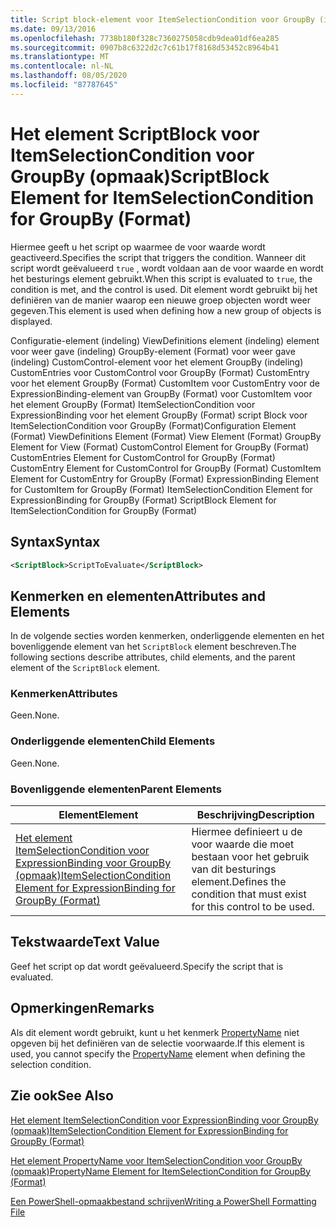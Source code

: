 ```yaml
---
title: Script block-element voor ItemSelectionCondition voor GroupBy (indeling) | Microsoft Docs
ms.date: 09/13/2016
ms.openlocfilehash: 7738b180f328c7360275058cdb9dea01df6ea285
ms.sourcegitcommit: 0907b8c6322d2c7c61b17f8168d53452c8964b41
ms.translationtype: MT
ms.contentlocale: nl-NL
ms.lasthandoff: 08/05/2020
ms.locfileid: "87787645"
---
```

# <a name="scriptblock-element-for-itemselectioncondition-for-groupby-format"></a><span data-ttu-id="334db-102">Het element ScriptBlock voor ItemSelectionCondition voor GroupBy (opmaak)</span><span class="sxs-lookup"><span data-stu-id="334db-102">ScriptBlock Element for ItemSelectionCondition for GroupBy (Format)</span></span>

<span data-ttu-id="334db-103">Hiermee geeft u het script op waarmee de voor waarde wordt geactiveerd.</span><span class="sxs-lookup"><span data-stu-id="334db-103">Specifies the script that triggers the condition.</span></span> <span data-ttu-id="334db-104">Wanneer dit script wordt geëvalueerd `true` , wordt voldaan aan de voor waarde en wordt het besturings element gebruikt.</span><span class="sxs-lookup"><span data-stu-id="334db-104">When this script is evaluated to `true`, the condition is met, and the control is used.</span></span> <span data-ttu-id="334db-105">Dit element wordt gebruikt bij het definiëren van de manier waarop een nieuwe groep objecten wordt weer gegeven.</span><span class="sxs-lookup"><span data-stu-id="334db-105">This element is used when defining how a new group of objects is displayed.</span></span>

<span data-ttu-id="334db-106">Configuratie-element (indeling) ViewDefinitions element (indeling) element voor weer gave (indeling) GroupBy-element (Format) voor weer gave (indeling) CustomControl-element voor het element GroupBy (indeling) CustomEntries voor CustomControl voor GroupBy (Format) CustomEntry voor het element GroupBy (Format) CustomItem voor CustomEntry voor de ExpressionBinding-element van GroupBy (Format) voor CustomItem voor het element GroupBy (Format) ItemSelectionCondition voor ExpressionBinding voor het element GroupBy (Format) script Block voor ItemSelectionCondition voor GroupBy (Format)</span><span class="sxs-lookup"><span data-stu-id="334db-106">Configuration Element (Format) ViewDefinitions Element (Format) View Element (Format) GroupBy Element for View (Format) CustomControl Element for GroupBy (Format) CustomEntries Element for CustomControl for GroupBy (Format) CustomEntry Element for CustomControl for GroupBy (Format) CustomItem Element for CustomEntry for GroupBy (Format) ExpressionBinding Element for CustomItem for GroupBy (Format) ItemSelectionCondition Element for ExpressionBinding for GroupBy (Format) ScriptBlock Element for ItemSelectionCondition for GroupBy (Format)</span></span>

## <a name="syntax"></a><span data-ttu-id="334db-107">Syntax</span><span class="sxs-lookup"><span data-stu-id="334db-107">Syntax</span></span>

```xml
<ScriptBlock>ScriptToEvaluate</ScriptBlock>
```

## <a name="attributes-and-elements"></a><span data-ttu-id="334db-108">Kenmerken en elementen</span><span class="sxs-lookup"><span data-stu-id="334db-108">Attributes and Elements</span></span>

<span data-ttu-id="334db-109">In de volgende secties worden kenmerken, onderliggende elementen en het bovenliggende element van het `ScriptBlock` element beschreven.</span><span class="sxs-lookup"><span data-stu-id="334db-109">The following sections describe attributes, child elements, and the parent element of the `ScriptBlock` element.</span></span>

### <a name="attributes"></a><span data-ttu-id="334db-110">Kenmerken</span><span class="sxs-lookup"><span data-stu-id="334db-110">Attributes</span></span>

<span data-ttu-id="334db-111">Geen.</span><span class="sxs-lookup"><span data-stu-id="334db-111">None.</span></span>

### <a name="child-elements"></a><span data-ttu-id="334db-112">Onderliggende elementen</span><span class="sxs-lookup"><span data-stu-id="334db-112">Child Elements</span></span>

<span data-ttu-id="334db-113">Geen.</span><span class="sxs-lookup"><span data-stu-id="334db-113">None.</span></span>

### <a name="parent-elements"></a><span data-ttu-id="334db-114">Bovenliggende elementen</span><span class="sxs-lookup"><span data-stu-id="334db-114">Parent Elements</span></span>

|<span data-ttu-id="334db-115">Element</span><span class="sxs-lookup"><span data-stu-id="334db-115">Element</span></span>|<span data-ttu-id="334db-116">Beschrijving</span><span class="sxs-lookup"><span data-stu-id="334db-116">Description</span></span>|
|-------------|-----------------|
|[<span data-ttu-id="334db-117">Het element ItemSelectionCondition voor ExpressionBinding voor GroupBy (opmaak)</span><span class="sxs-lookup"><span data-stu-id="334db-117">ItemSelectionCondition Element for ExpressionBinding for GroupBy (Format)</span></span>](./itemselectioncondition-element-for-expressionbinding-for-groupby-format.md)|<span data-ttu-id="334db-118">Hiermee definieert u de voor waarde die moet bestaan voor het gebruik van dit besturings element.</span><span class="sxs-lookup"><span data-stu-id="334db-118">Defines the condition that must exist for this control to be used.</span></span>|

## <a name="text-value"></a><span data-ttu-id="334db-119">Tekstwaarde</span><span class="sxs-lookup"><span data-stu-id="334db-119">Text Value</span></span>

<span data-ttu-id="334db-120">Geef het script op dat wordt geëvalueerd.</span><span class="sxs-lookup"><span data-stu-id="334db-120">Specify the script that is evaluated.</span></span>

## <a name="remarks"></a><span data-ttu-id="334db-121">Opmerkingen</span><span class="sxs-lookup"><span data-stu-id="334db-121">Remarks</span></span>

<span data-ttu-id="334db-122">Als dit element wordt gebruikt, kunt u het kenmerk [PropertyName](./propertyname-element-for-itemselectioncondition-for-groupby-format.md) niet opgeven bij het definiëren van de selectie voorwaarde.</span><span class="sxs-lookup"><span data-stu-id="334db-122">If this element is used, you cannot specify the [PropertyName](./propertyname-element-for-itemselectioncondition-for-groupby-format.md) element when defining the selection condition.</span></span>

## <a name="see-also"></a><span data-ttu-id="334db-123">Zie ook</span><span class="sxs-lookup"><span data-stu-id="334db-123">See Also</span></span>

[<span data-ttu-id="334db-124">Het element ItemSelectionCondition voor ExpressionBinding voor GroupBy (opmaak)</span><span class="sxs-lookup"><span data-stu-id="334db-124">ItemSelectionCondition Element for ExpressionBinding for GroupBy (Format)</span></span>](./itemselectioncondition-element-for-expressionbinding-for-groupby-format.md)

[<span data-ttu-id="334db-125">Het element PropertyName voor ItemSelectionCondition voor GroupBy (opmaak)</span><span class="sxs-lookup"><span data-stu-id="334db-125">PropertyName Element for ItemSelectionCondition for GroupBy (Format)</span></span>](./propertyname-element-for-itemselectioncondition-for-groupby-format.md)

[<span data-ttu-id="334db-126">Een PowerShell-opmaakbestand schrijven</span><span class="sxs-lookup"><span data-stu-id="334db-126">Writing a PowerShell Formatting File</span></span>](./writing-a-powershell-formatting-file.md)

